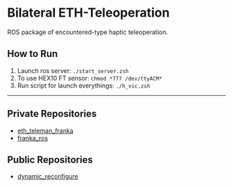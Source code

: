 # Bilateral ETH-Teleoperation   
ROS package of encountered-type haptic teleoperation.   

## How to Run   
1. Launch ros server: `./start_server.zsh`   
2. To use HEX10 FT sensor: `chmod *777 /dev/ttyACM*`   
3. Run script for launch everythings: `./h_vic.zsh`    

---------------------

## Private Repositories   
- [eth_teleman_franka](https://github.com/frankaemika/libfranka)   
- [franka_ros](https://github.com/frankaemika/franka_ros)    


## Public Repositories   
- [dynamic_reconfigure](https://github.com/ros/dynamic_reconfigure)   
